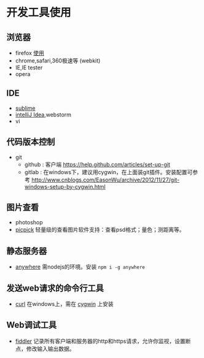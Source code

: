 # 开发工具使用
## 浏览器
* firefox [使用](firefox.md)
* chrome,safari,360极速等 (webkit)
* IE,IE tester
* opera

## IDE
* [sublime](http://www.sublimetext.com/3)
* [intelliJ Idea](http://www.jetbrains.com/idea/),webstorm
* vi

## 代码版本控制
* git
    * github : 客户端 https://help.github.com/articles/set-up-git
    * gitlab : 在windows下，建议用cygwin，在上面装git插件。安装配置可参考
    http://www.cnblogs.com/EasonWu/archive/2012/11/27/git-windows-setup-by-cygwin.html

## 图片查看
* photoshop
* [picpick](http://www.picpick.org/en/) 轻量级的查看图片软件支持：查看psd格式；量色；测距离等。

## 静态服务器
* [anywhere](https://npmjs.org/package/anywhere) 需nodejs的环境。安装 `npm i -g anywhere`

## 发送web请求的命令行工具
* [curl](http://curl.haxx.se/) 在windows上，需在 [cygwin](http://www.cygwin.com/) 上安装

## Web调试工具
* [fiddler](http://www.telerik.com/fiddler) 记录所有客户端和服务器的http和https请求，允许你监视，设置断点，修改输入输出数据。











